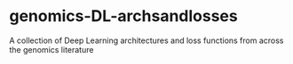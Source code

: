 # genomics-DL-archsandlosses
A collection of Deep Learning architectures and loss functions from across the genomics literature
